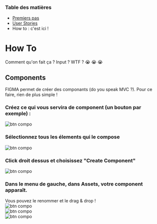 ### Table des matières

- [Premiers pas](./README.md)
- [User Stories](./UserStories.md)
- How to : c'est ici !

# How To

Comment qu'on fait ça ? Input ? WTF ? :sob: :sob: :sob:

## Components

FIGMA permet de créer des componants (do you speak MVC ?). Pour ce faire, rien de plus simple !

### Créez ce qui vous servira de component (un bouton par exemple) :

![btn compo](./assets/create_component/create_comp01)

### Sélectionnez tous les élements qui le compose

![btn compo](./assets/create_component/create_comp02)

### Click droit dessus et choisissez "Create Component"

![btn compo](./assets/create_component/create_comp03)

### Dans le menu de gauche, dans Assets, votre component apparaît.

Vous pouvez le renommer et le drag & drop !  
![btn compo](./assets/create_component/create_comp04)  
![btn compo](./assets/create_component/create_comp05)  
![btn compo](./assets/create_component/create_comp06)
